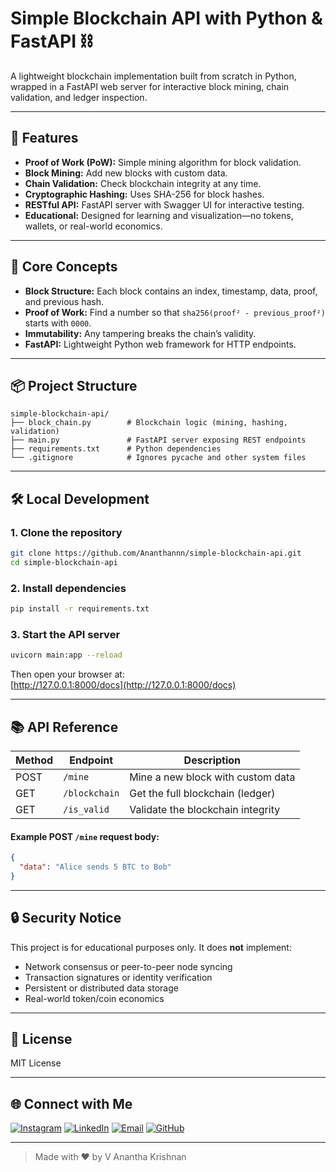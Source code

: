 # Simple Blockchain API with Python & FastAPI ⛓️

A lightweight blockchain implementation built from scratch in Python, wrapped in a FastAPI web server for interactive block mining, chain validation, and ledger inspection.

---

## 🚀 Features

- **Proof of Work (PoW):** Simple mining algorithm for block validation.
- **Block Mining:** Add new blocks with custom data.
- **Chain Validation:** Check blockchain integrity at any time.
- **Cryptographic Hashing:** Uses SHA-256 for block hashes.
- **RESTful API:** FastAPI server with Swagger UI for interactive testing.
- **Educational:** Designed for learning and visualization—no tokens, wallets, or real-world economics.

---

## 🧠 Core Concepts

- **Block Structure:** Each block contains an index, timestamp, data, proof, and previous hash.
- **Proof of Work:** Find a number so that `sha256(proof² - previous_proof²)` starts with `0000`.
- **Immutability:** Any tampering breaks the chain’s validity.
- **FastAPI:** Lightweight Python web framework for HTTP endpoints.

---

## 📦 Project Structure

```
simple-blockchain-api/
├── block_chain.py        # Blockchain logic (mining, hashing, validation)
├── main.py               # FastAPI server exposing REST endpoints
├── requirements.txt      # Python dependencies
└── .gitignore            # Ignores pycache and other system files
```

---

## 🛠️ Local Development

### 1. Clone the repository

```bash
git clone https://github.com/Ananthannn/simple-blockchain-api.git
cd simple-blockchain-api
```

### 2. Install dependencies

```bash
pip install -r requirements.txt
```

### 3. Start the API server

```bash
uvicorn main:app --reload
```

Then open your browser at:  
[http://127.0.0.1:8000/docs](http://127.0.0.1:8000/docs)

---

## 📚 API Reference

| Method | Endpoint      | Description                       |
| ------ | ------------- | --------------------------------- |
| POST   | `/mine`       | Mine a new block with custom data |
| GET    | `/blockchain` | Get the full blockchain (ledger)  |
| GET    | `/is_valid`   | Validate the blockchain integrity |

#### Example POST `/mine` request body:
```json
{
  "data": "Alice sends 5 BTC to Bob"
}
```

---

## 🔒 Security Notice

This project is for educational purposes only. It does **not** implement:
- Network consensus or peer-to-peer node syncing
- Transaction signatures or identity verification
- Persistent or distributed data storage
- Real-world token/coin economics

---

## 📄 License

MIT License

---



## 🌐 Connect with Me

[![Instagram](https://img.shields.io/badge/Instagram-%23E4405F.svg?style=flat&logo=instagram&logoColor=white)](https://www.instagram.com/v_ananthann_?igsh=MWFlcHo5a2pvNm5yaA==)
[![LinkedIn](https://img.shields.io/badge/LinkedIn-%230077B5.svg?style=flat&logo=linkedin&logoColor=white)](https://www.linkedin.com/in/v-anantha-krishnan-739b942a5/)
[![Email](https://img.shields.io/badge/Email-%23D14836.svg?style=flat&logo=gmail&logoColor=white)](mailto:vananthakrs@gmail.com)
[![GitHub](https://img.shields.io/badge/GitHub-%2312100E.svg?style=flat&logo=github&logoColor=white)](https://github.com/Ananthannn)

---

> Made with ❤️ by V Anantha Krishnan

